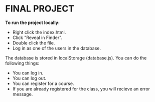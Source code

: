 # FINAL PROJECT
**To run the project locally:**
- Right click the index.html.
- Click "Reveal in Finder".
- Double click the file.
- Log in as one of the users in the database.

The database is stored in localStorage (database.js). You can do the following things:

- You can log in.
- You can log out.
- You can register for a course.
- If you are already registered for the class, you will recieve an error message.
